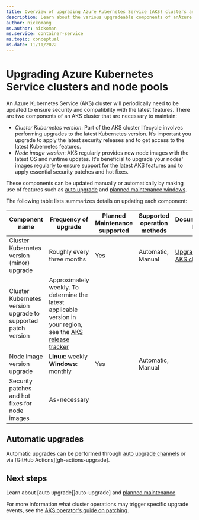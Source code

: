 ```yaml
---
title: Overview of upgrading Azure Kubernetes Service (AKS) clusters and components
description: Learn about the various upgradeable components of anAzure Kubernetes Service (AKS) cluster and how to maintain them.
author: nickomang
ms.author: nickoman
ms.service: container-service
ms.topic: conceptual
ms.date: 11/11/2022
---
```


# Upgrading Azure Kubernetes Service clusters and node pools

An Azure Kubernetes Service (AKS) cluster will periodically need to be updated to ensure security and compatibility with the latest features. There are two components of an AKS cluster that are necessary to maintain:

- *Cluster Kubernetes version*: Part of the AKS cluster lifecycle involves performing upgrades to the latest Kubernetes version. It’s important you upgrade to apply the latest security releases and to get access to the latest Kubernetes features.
- *Node image version*: AKS regularly provides new node images with the latest OS and runtime updates. It's beneficial to upgrade your nodes' images regularly to ensure support for the latest AKS features and to apply essential security patches and hot fixes.

These components can be updated manually or automatically by making use of features such as [auto upgrade][auto-upgrade] and [planned maintenance windows][planned-maintenance].

The following table lists summarizes details on updating each component:

|Component name|Frequency of upgrade|Planned Maintenance supported|Supported operation methods|Documentation link|
|--|--|--|--|--|
|Cluster Kubernetes version (minor) upgrade|Roughly every three months|Yes| Automatic, Manual|[Upgrade an AKS cluster][upgrade-cluster]|
|Cluster Kubernetes version upgrade to supported patch version|Approximately weekly. To determine the latest applicable version in your region, see the [AKS release tracker][release-tracker] ||||[Upgrade an AKS cluster][upgrade-cluster]|Yes|Automatic, Manual|
|Node image version upgrade|**Linux**: weekly<br>**Windows**: monthly|Yes|Automatic, Manual|
|Security patches and hot fixes for node images|As-necessary|||

## Automatic upgrades

Automatic upgrades can be performed through [auto upgrade channels][auto-upgrade] or via [GitHub Actions][gh-actions-upgrade].

## Next steps

Learn about [auto upgrade]]auto-upgrade] and [planned maintenance][planned-maintenance].

For more information what cluster operations may trigger specific upgrade events, see the [AKS operator's guide on patching][operator-guide-patching].

<!-- LINKS -->
[auto-upgrade]: ./auto-upgrade-cluster.md
[planned-maintenance]: ./planned-maintenance.md
[upgrade-cluster]: ./upgrade-cluster.md
[release-tracker]: ./release-tracker.md
[upgrade-patch]: ./supported-kubernetes-versions,md#kubernetes-version-support-policy
[operator-guide-patching]: ./azure/architecture/operator-guides/aks/aks-upgrade-practices.md#considerations